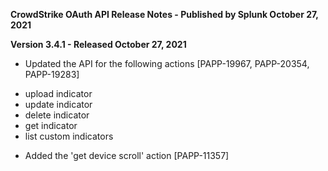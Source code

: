 **CrowdStrike OAuth API Release Notes - Published by Splunk October 27, 2021**


**Version 3.4.1 - Released October 27, 2021**

* Updated the API for the following actions [PAPP-19967, PAPP-20354, PAPP-19283]
+ upload indicator
+ update indicator
+ delete indicator
+ get indicator
+ list custom indicators
* Added the 'get device scroll' action [PAPP-11357]

